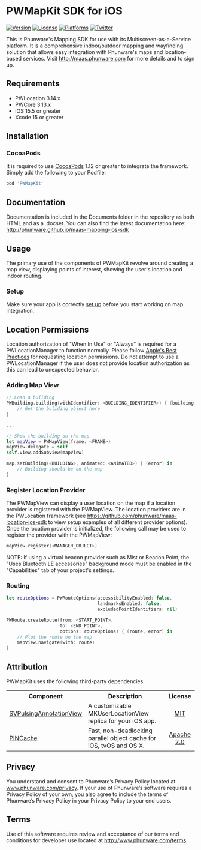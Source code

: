 PWMapKit SDK for iOS
================
[![Version](https://img.shields.io/cocoapods/v/PWMapKit.svg?style=flat-square)](https://cocoapods.org/pods/PWMapKit) [![License](https://img.shields.io/cocoapods/l/PWMapKit.svg?style=flat-square)](https://cocoapods.org/pods/PWMapKit) [![Platforms](https://img.shields.io/cocoapods/p/PWMapKit?style=flat-square)](https://cocoapods.org/pods/PWMapKit) [![Twitter](https://img.shields.io/badge/twitter-@phunware-blue.svg?style=flat-square)](https://twitter.com/phunware)

This is Phunware's Mapping SDK for use with its Multiscreen-as-a-Service platform. It is a comprehensive indoor/outdoor mapping and wayfinding solution that allows easy integration with Phunware's maps and location-based services. Visit http://maas.phunware.com for more details and to sign up.

Requirements
------------
- PWLocation 3.14.x
- PWCore 3.13.x
- iOS 15.5 or greater
- Xcode 15 or greater

Installation
------------
### CocoaPods
It is required to use [CocoaPods](http://www.cocoapods.org) 1.12 or greater to integrate the framework. Simply add the following to your Podfile:

````ruby
pod 'PWMapKit'
````

Documentation
------------
Documentation is included in the Documents folder in the repository as both HTML and as a .docset. You can also find the latest documentation here: http://phunware.github.io/maas-mapping-ios-sdk

## Usage
The primary use of the components of PWMapKit revolve around creating a map view, displaying points of interest, showing the user's location and indoor routing.

### Setup
Make sure your app is correctly [set up](https://github.com/phunware/maas-core-ios-sdk#application-setup) before you start working on map integration.

## Location Permissions
Location authorization of "When In Use" or "Always" is required for a PWLocationManager to function normally. Please follow [Apple's Best Practices](https://developer.apple.com/documentation/corelocation/choosing_the_authorization_level_for_location_services) for requesting location permissions. Do not attempt to use a PWLocationManager if the user does not provide location authorization as this can lead to unexpected behavior.

### Adding Map View
```swift
// Load a building
PWBuilding.building(withIdentifier: <BUILDING_IDENTIFIER>) { (building, error) in
    // Get the buliding object here
}

...

// Show the building on the map
let mapView = PWMapView(frame: <FRAME>)
mapView.delegate = self
self.view.addSubview(mapView)

map.setBuilding(<BUILDING>, animated: <ANIMATED>) { (error) in     
    // Building should be on the map
}
```

### Register Location Provider
The PWMapView can display a user location on the map if a location provider is registered with the PWMapView. The location providers are in the PWLocation framework (see https://github.com/phunware/maas-location-ios-sdk to view setup examples of all different provider options). Once the location provider is initialized, the following call may be used to register the provider with the PWMapView:

```swift
mapView.register(<MANAGER_OBJECT>)
```

NOTE: If using a virtual beacon provider such as Mist or Beacon Point, the "Uses Bluetooth LE accessories" background mode must be enabled in the "Capabilities" tab of your project's settings.

### Routing
```swift
let routeOptions = PWRouteOptions(accessibilityEnabled: false,
                                  landmarksEnabled: false,
                                  excludedPointIdentifiers: nil)

PWRoute.createRoute(from: <START_POINT>,
                    to: <END_POINT>,
                    options: routeOptions) { (route, error) in
    // Plot the route on the map
    mapView.navigate(with: route)
}
```

## Attribution
PWMapKit uses the following third-party dependencies:

<table>
  <tr>
  <th style="text-align:center;">Component</th>
  <th style="text-align:center;">Description</th>
  <th style="text-align:center;">License</th>
  </tr>
  <tr>
    <td><a href="https://github.com/samvermette/SVPulsingAnnotationView">SVPulsingAnnotationView</a></td>
    <td>
     A customizable MKUserLocationView replica for your iOS app.
    </td>
    <td style="text-align:center;""><a href="https://github.com/samvermette/SVPulsingAnnotationView/blob/master/LICENSE.txt">MIT</a>
    </td>
  </tr>
  <tr>
    <td><a href="https://github.com/pinterest/PINCache">PINCache</a></td>
    <td>
     Fast, non-deadlocking parallel object cache for iOS, tvOS and OS X.
    </td>
    <td style="text-align:center;""><a href="https://github.com/pinterest/PINCache/blob/master/LICENSE.txt">Apache 2.0</a>
    </td>
  </tr>
</table>

Privacy
-----------
You understand and consent to Phunware’s Privacy Policy located at www.phunware.com/privacy. If your use of Phunware’s software requires a Privacy Policy of your own, you also agree to include the terms of Phunware’s Privacy Policy in your Privacy Policy to your end users.

Terms
-----------
Use of this software requires review and acceptance of our terms and conditions for developer use located at http://www.phunware.com/terms
